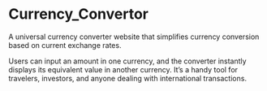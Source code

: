 # Currency_Convertor
A universal currency converter website that simplifies currency conversion based on current exchange rates.


Users can input an amount in one currency, and the converter instantly displays its equivalent value in another currency. It’s a handy tool for travelers, investors, and anyone dealing with international transactions.
